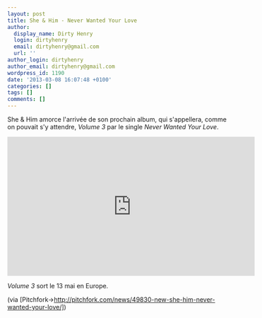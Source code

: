 ```yaml
---
layout: post
title: She & Him - Never Wanted Your Love
author:
  display_name: Dirty Henry
  login: dirtyhenry
  email: dirtyhenry@gmail.com
  url: ''
author_login: dirtyhenry
author_email: dirtyhenry@gmail.com
wordpress_id: 1190
date: '2013-03-08 16:07:48 +0100'
categories: []
tags: []
comments: []
---
```

She & Him amorce l'arrivée de son prochain album, qui s'appellera, comme on pouvait s'y attendre, *Volume 3* par le single *Never Wanted Your Love*.

<iframe width="560" height="315" src="http://www.youtube.com/embed/wOS3yG95_5k" frameborder="0" allowfullscreen></iframe>

*Volume 3* sort le 13 mai en Europe.

(via [Pitchfork->http://pitchfork.com/news/49830-new-she-him-never-wanted-your-love/])
